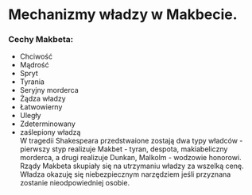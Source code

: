 # Mechanizmy władzy w Makbecie.
### Cechy Makbeta:
- Chciwość
- Mądrość
- Spryt
- Tyrania
- Seryjny morderca
- Żądza władzy
- Łatwowierny
- Uległy
- Zdeterminowany
- zaślepiony władzą  
W tragedii Shakespeara przedstwaione zostają dwa typy władców - pierwszy styp realizuje Makbet - tyran, despota, makiabeliczny morderca, a drugi realizuje Dunkan, Malkolm  - wodzowie honorowi.
Rządy Makbeta skupiały się na utrzymaniu władzy za wszelką cenę. Władza okazuję się niebezpiecznym narzędziem jeśli przyznana zostanie nieodpowiedniej osobie. 

